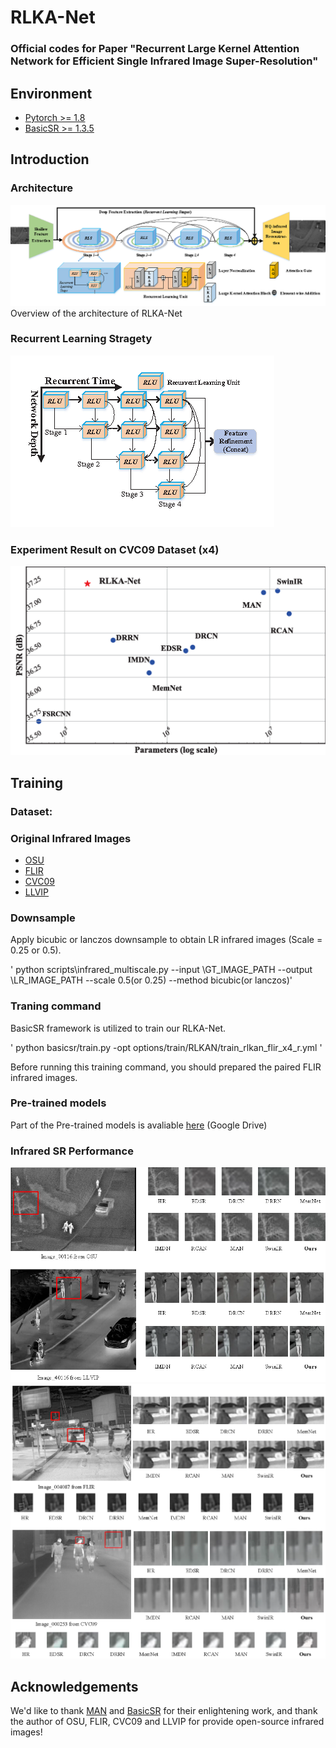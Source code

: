 # RLKA-Net 

### Official codes for Paper "Recurrent Large Kernel Attention Network for Efficient Single Infrared Image Super-Resolution" 

## Environment 
- [Pytorch >= 1.8](https://pytorch.org/)
- [BasicSR >= 1.3.5](https://github.com/xinntao/BasicSR-examples/blob/master/README.md)

## Introduction 
### Architecture 
![image](scripts\git_images\pic_arc.png) Overview of the architecture of RLKA-Net 

### Recurrent Learning Stragety
![image](scripts\git_images\RLS3.png) 

### Experiment Result on CVC09 Dataset (x4)
![image](scripts\git_images\result.png)

## Training
### Dataset:
### Original Infrared Images
- [OSU](http://vcipl-okstate.org/pbvs/bench/Data/01/download.html) 
- [FLIR](https://www.flir.com/oem/adas/adas-dataset-form/)
- [CVC09](http://adas.cvc.uab.es/elektra/enigma-portfolio/item-1/)
- [LLVIP](https://bupt-ai-cz.github.io/LLVIP/) 
### Downsample
Apply bicubic or lanczos downsample to obtain LR infrared images (Scale = 0.25 or 0.5).

' python scripts\infrared_multiscale.py --input \GT_IMAGE_PATH --output \LR_IMAGE_PATH --scale 0.5(or 0.25) --method bicubic(or lanczos)'
### Traning command
BasicSR framework is utilized to train our RLKA-Net.

' python basicsr/train.py -opt options/train/RLKAN/train_rlkan_flir_x4_r.yml '

Before running this training command, you should prepared the paired FLIR infrared images.

### Pre-trained models
Part of the Pre-trained models is avaliable [here](https://drive.google.com/file/d/1phi_J5IOHf4vEk8V6vriuGsntSkiqYAG/view?usp=sharing) (Google Drive)

### Infrared SR Performance
![image](scripts\git_images\result_pic1.png)
![image](scripts\git_images\result_pic2.png)


## Acknowledgements
We'd like to thank [MAN](https://github.com/icandle/MAN) and [BasicSR](https://github.com/XPixelGroup/BasicSR) for their enlightening work, and thank the author of OSU, FLIR, CVC09 and LLVIP for provide open-source infrared images!
